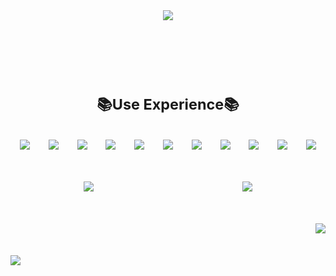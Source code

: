 <div align=center>
 <img src="https://user-images.githubusercontent.com/100808381/227102345-937da5ec-9edf-4539-b0da-cc0ed1df6bc7.jpg" />
</div>

<br />
<br />
<br />
<br />
<br />
<div align=center style="font-size: 20px; font-weight: bold"><h3>📚Use Experience📚<h3></div>

<div align=center style="display: flex; justify-content:space-around; flex-wrap: wrap;">
 <img src="https://img.shields.io/badge/html5-E34F26?style=for-the-badge&logo=html5&logoColor=white"  />
 <img src="https://img.shields.io/badge/css3-1572B6?style=for-the-badge&logo=css3&logoColor=white"  />
 <img src="https://img.shields.io/badge/JavaScript-F7DF1E?style=for-the-badge&logo=JavaScript&logoColor=white"  />
 <img src="https://img.shields.io/badge/React-20232A?style=for-the-badge&logo=react&logoColor=white"  />
 <img src="https://img.shields.io/badge/MUI-007FFF?style=for-the-badge&logo=MUI&logoColor=white" />
 <img src="https://img.shields.io/badge/styled components-DB7093?style=for-the-badge&logo=styled components&logoColor=white" />
 <img src="https://img.shields.io/badge/Axios-5A29E4?style=for-the-badge&logo=Axios&logoColor=white" />
 <img src="https://img.shields.io/badge/Redux-764ABC?style=for-the-badge&logo=Redux&logoColor=white" />
 <img src="https://img.shields.io/badge/TypeScript-3178C6?style=for-the-badge&logo=TypeScript&logoColor=white" />
 <img src="https://img.shields.io/badge/Tailwind CSS-06B6D4?style=for-the-badge&logo=Tailwind CSS&logoColor=white" />
 <img src="https://img.shields.io/badge/Netlify-00C7B7?style=for-the-badge&logo=Netlify&logoColor=white" />
</div>
<br />
<br />
<br />
<div align=center style="display: flex; justify-content:space-around; flex-wrap: wrap;">
 <img src=https://github-readme-stats.vercel.app/api?username=KimJunpyo&show_icons=true align=left>
 <img src=https://github-readme-stats.vercel.app/api/top-langs/?username=KimJunpyo&show_icons=true&hide_border=true&title_color=004386&icon_color=004386&layout=compact />
</div>
<br />
<br />
<br />
<div align=left style="display: flex; justify-content:flex-end; align-item:flex-end; flex-wrap: wrap;">
 <br />
 <br />
 <br />
 <a href="https://hits.seeyoufarm.com"><img src="https://hits.seeyoufarm.com/api/count/incr/badge.svg?url=https%3A%2F%2Fgithub.com%2FKimJunpyo&count_bg=%236EBDFF&title_bg=%237B83F9&icon=myspace.svg&icon_color=%23000000&title=visited&edge_flat=false"/></a>
 </a>
</div>
<div align=left>
 <a href="https://velog.io/@player1552"><img src=https://velog-readme-stats.vercel.app/api/badge?name=kimjunpyo></a>
</div>
